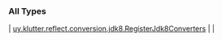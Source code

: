
### All Types


| [uy.klutter.reflect.conversion.jdk8.RegisterJdk8Converters](../uy.klutter.reflect.conversion.jdk8/-register-jdk8-converters/index.md) |  |

